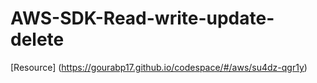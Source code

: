 # AWS-SDK-Read-write-update-delete

[Resource] (https://gourabp17.github.io/codespace/#/aws/su4dz-qgr1y)
